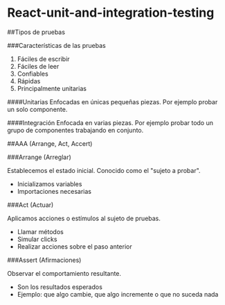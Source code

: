 # React-unit-and-integration-testing

##Tipos de pruebas

###Características de las pruebas
1. Fáciles  de escribir
2. Fáciles de leer
3. Confiables
4. Rápidas 
5. Principalmente unitarias

####Unitarias
Enfocadas en únicas pequeñas piezas. Por ejemplo probar un solo componente.

####Integración 
Enfocada en varias piezas. Por ejemplo probar todo un grupo de componentes trabajando en conjunto.

##AAA (Arrange, Act, Accert)

###Arrange (Arreglar)

Establecemos el estado inicial. Conocido como el "sujeto a probar".
 - Inicializamos variables
 - Importaciones necesarias
 
 
###Act (Actuar)
 
Aplicamos acciones o estímulos al sujeto de pruebas.
- Llamar métodos 
- Simular clicks
- Realizar acciones sobre el paso anterior


###Assert (Afirmaciones)

Observar el comportamiento resultante.
- Son los resultados esperados
- Ejemplo: que algo cambie, que algo incremente o que no suceda nada








 
 
